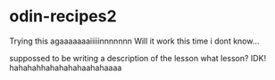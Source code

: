 # odin-recipes2
Trying this agaaaaaaaiiiiinnnnnnn
Will it work this time i dont know...

suppossed to be writing a description of the lesson
what lesson? IDK! hahahahhahahahahaahahaaaa